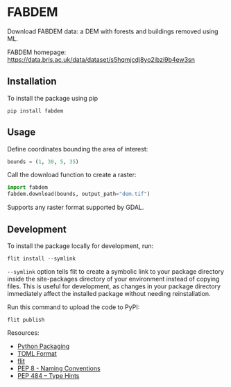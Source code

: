 # FABDEM

Download FABDEM data: a DEM with forests and buildings removed using ML.

FABDEM homepage: https://data.bris.ac.uk/data/dataset/s5hqmjcdj8yo2ibzi9b4ew3sn

## Installation

To install the package using pip
```shell
pip install fabdem
```

## Usage

Define coordinates bounding the area of interest:
```python
bounds = (1, 30, 5, 35)
```
Call the download function to create a raster:
```python
import fabdem
fabdem.download(bounds, output_path="dem.tif")
```
Supports any raster format supported by GDAL.

## Development

To install the package locally for development, run:
```shell
flit install --symlink
```
`--symlink` option tells flit to create a symbolic link to your package directory inside the site-packages directory of your environment instead of copying files. This is useful for development, as changes in your package directory immediately affect the installed package without needing reinstallation.

Run this command to upload the code to PyPI:
```shell
flit publish
```

Resources:
- [Python Packaging](https://packaging.python.org/en/latest/overview/)
- [TOML Format](https://github.com/toml-lang/toml)
- [flit](https://flit.pypa.io/en/latest/)
- [PEP 8 - Naming Conventions](https://peps.python.org/pep-0008/#naming-conventions)
- [PEP 484 – Type Hints](https://peps.python.org/pep-0484/)